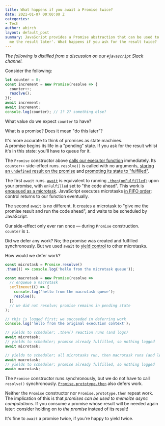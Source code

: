 ```yaml
---
title: What happens if you await a Promise twice?
date: 2021-01-07 00:00:00 Z
categories:
- Tech
author: abirch
layout: default_post
summary: JavaScript provides a Promise abstraction that can be used to express 'give
  me the result later'. What happens if you ask for the result twice?
---
```


_The following is distilled from a discussion on our `#javascript` Slack channel._

Consider the following:

~~~js
let counter = 0;
const increment = new Promise(resolve => {
  counter++;
  resolve();
});
await increment;
await increment;
console.log(counter); // 1? 2? something else?
~~~

What value do we expect `counter` to have?

What is a promise? Does it mean "do this later"?

It's more accurate to think of promises as state machines.  
A promise begins its life in a "pending" state. If you ask for the result whilst it's in this state: you'll have to queue for it.

The `Promise` constructor above [calls our executor function](https://tc39.es/ecma262/#sec-promise-executor) immediately. Its `counter++` side-effect runs. `resolve()` is called with no arguments, [storing an `undefined` result on the promise](https://tc39.es/ecma262/#sec-promise-resolve-functions) and [promoting its state to "fulfilled"](https://tc39.es/ecma262/#sec-fulfillpromise).

The first `await` runs. [`await`](https://tc39.es/ecma262/#await) is equivalent to running [`.then(onFulfilled)`](https://tc39.es/ecma262/#sec-performpromisethen) upon your promise, with `onFulfilled` set to "the code ahead". This work is [enqueued as a microtask](https://developer.mozilla.org/en-US/docs/Web/JavaScript/Guide/Using_promises#Timing). JavaScript executes microtasks [in FIFO order](http://www.ecma-international.org/ecma-262/6.0/index.html#sec-jobs-and-job-queues); control returns to our function eventually.

The second `await` is no different. It creates a microtask to "give me the promise result and run the code ahead", and waits to be scheduled by JavaScript.

Our side-effect only ever ran once — during `Promise` construction.  
`counter` is `1`.

Did we defer any work? No; the promise was created and fulfilled synchronously. But we used `await` to [yield control](https://en.wikipedia.org/wiki/Cooperative_multitasking) to other microtasks.

How would we defer work?

~~~js
const microtask = Promise.resolve()
.then(() => console.log('hello from the microtask queue'));

const macrotask = new Promise(resolve =>
  // enqueue a macrotask
  setTimeout(() => {
    console.log('hello from the macrotask queue');
    resolve();
  })
  // we did not resolve; promise remains in pending state
);

// this is logged first; we succeeded in deferring work
console.log('hello from the original execution context');

// yields to scheduler; .then() reaction runs (and logs)
await microtask;
// yields to scheduler; promise already fulfilled, so nothing logged
await microtask;

// yields to scheduler; all microtasks run, then macrotask runs (and logs)
await macrotask;
// yields to scheduler; promise already fulfilled, so nothing logged
await macrotask;
~~~

The `Promise` constructor runs synchronously, but we do not have to call `resolve()` synchronously. [`Promise.prototype.then`](https://tc39.es/ecma262/#sec-performpromisethen) also defers work.

Neither the `Promise` constructor nor `Promise.prototype.then` repeat work.  
The implication of this is that _promises can be used to memoize async computations._ If you consume a promise whose result will be needed again later: consider holding on to _the promise_ instead of its result!

It's fine to `await` a promise twice, if you're happy to yield twice.
